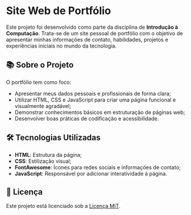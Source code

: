 # Site Web de Portfólio

Este projeto foi desenvolvido como parte da disciplina de **Introdução à Computação**. Trata-se de um site pessoal de portfólio com o objetivo de apresentar minhas informações de contato, habilidades, projetos e experiências iniciais no mundo da tecnologia.

## 📚 Sobre o Projeto

O portfólio tem como foco:

- Apresentar meus dados pessoais e profissionais de forma clara;
- Utilizar HTML, CSS e JavaScript para criar uma página funcional e visualmente agradável;
- Demonstrar conhecimentos básicos em estruturação de páginas web;
- Desenvolver boas práticas de codificação e acessibilidade.

## 🛠️ Tecnologias Utilizadas

- **HTML**: Estrutura da página;
- **CSS**: Estilização visual;
- **FontAwesome**: Ícones para redes sociais e informações de contato;
- **JavaScript**: Responsável por adicionar interatividade à página.

## 📄 Licença

Este projeto está licenciado sob a [Licença MIT](LICENSE.txt).
